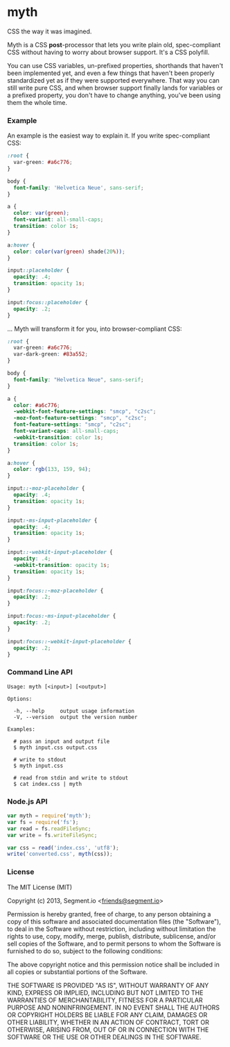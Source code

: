 
# myth

  CSS the way it was imagined.

  Myth is a CSS **post**-processor that lets you write plain old, spec-compliant CSS without having to worry about browser support. It's a CSS polyfill.

  You can use CSS variables, un-prefixed properties, shorthands that haven't been implemented yet, and even a few things that haven't been properly standardized yet as if they were supported everywhere. That way you can still write pure CSS, and when browser support finally lands for variables or a prefixed property, you don't have to change anything, you've been using them the whole time.

### Example

  An example is the easiest way to explain it. If you write spec-compliant CSS:

```css
:root {
  var-green: #a6c776;
}

body {
  font-family: 'Helvetica Neue', sans-serif;
}

a {
  color: var(green);
  font-variant: all-small-caps;
  transition: color 1s;
}

a:hover {
  color: color(var(green) shade(20%));
}

input::placeholder {
  opacity: .4;
  transition: opacity 1s;
}

input:focus::placeholder {
  opacity: .2;
}
```

  ... Myth will transform it for you, into browser-compliant CSS:

```css
:root {
  var-green: #a6c776;
  var-dark-green: #83a552;
}

body {
  font-family: "Helvetica Neue", sans-serif;
}

a {
  color: #a6c776;
  -webkit-font-feature-settings: "smcp", "c2sc";
  -moz-font-feature-settings: "smcp", "c2sc";
  font-feature-settings: "smcp", "c2sc";
  font-variant-caps: all-small-caps;
  -webkit-transition: color 1s;
  transition: color 1s;
}

a:hover {
  color: rgb(133, 159, 94);
}

input::-moz-placeholder {
  opacity: .4;
  transition: opacity 1s;
}

input:-ms-input-placeholder {
  opacity: .4;
  transition: opacity 1s;
}

input::-webkit-input-placeholder {
  opacity: .4;
  -webkit-transition: opacity 1s;
  transition: opacity 1s;
}

input:focus::-moz-placeholder {
  opacity: .2;
}

input:focus:-ms-input-placeholder {
  opacity: .2;
}

input:focus::-webkit-input-placeholder {
  opacity: .2;
}
```

### Command Line API

```
Usage: myth [<input>] [<output>]

Options:

  -h, --help     output usage information
  -V, --version  output the version number

Examples:

  # pass an input and output file
  $ myth input.css output.css

  # write to stdout
  $ myth input.css

  # read from stdin and write to stdout
  $ cat index.css | myth
```

### Node.js API

```js
var myth = require('myth');
var fs = require('fs');
var read = fs.readFileSync;
var write = fs.writeFileSync;

var css = read('index.css', 'utf8');
write('converted.css', myth(css));
```

### License

  The MIT License (MIT)

  Copyright (c) 2013, Segment.io &lt;friends@segment.io&gt;

  Permission is hereby granted, free of charge, to any person obtaining a copy of this software and associated documentation files (the "Software"), to deal in the Software without restriction, including without limitation the rights to use, copy, modify, merge, publish, distribute, sublicense, and/or sell copies of the Software, and to permit persons to whom the Software is furnished to do so, subject to the following conditions:

  The above copyright notice and this permission notice shall be included in all copies or substantial portions of the Software.

  THE SOFTWARE IS PROVIDED "AS IS", WITHOUT WARRANTY OF ANY KIND, EXPRESS OR IMPLIED, INCLUDING BUT NOT LIMITED TO THE WARRANTIES OF MERCHANTABILITY, FITNESS FOR A PARTICULAR PURPOSE AND NONINFRINGEMENT. IN NO EVENT SHALL THE AUTHORS OR COPYRIGHT HOLDERS BE LIABLE FOR ANY CLAIM, DAMAGES OR OTHER LIABILITY, WHETHER IN AN ACTION OF CONTRACT, TORT OR OTHERWISE, ARISING FROM, OUT OF OR IN CONNECTION WITH THE SOFTWARE OR THE USE OR OTHER DEALINGS IN THE SOFTWARE.